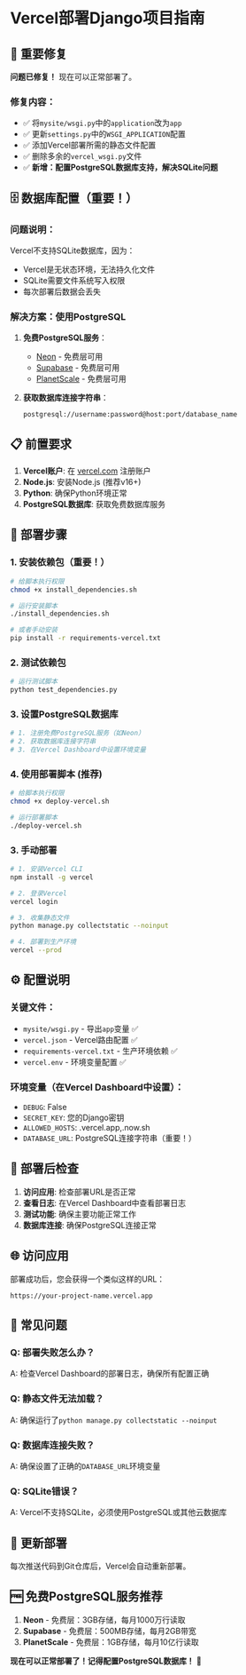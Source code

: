 # Vercel部署Django项目指南

## 🚨 重要修复

**问题已修复！** 现在可以正常部署了。

### 修复内容：
- ✅ 将`mysite/wsgi.py`中的`application`改为`app`
- ✅ 更新`settings.py`中的`WSGI_APPLICATION`配置
- ✅ 添加Vercel部署所需的静态文件配置
- ✅ 删除多余的`vercel_wsgi.py`文件
- ✅ **新增：配置PostgreSQL数据库支持，解决SQLite问题**

## 🗄️ 数据库配置（重要！）

### 问题说明：
Vercel不支持SQLite数据库，因为：
- Vercel是无状态环境，无法持久化文件
- SQLite需要文件系统写入权限
- 每次部署后数据会丢失

### 解决方案：使用PostgreSQL
1. **免费PostgreSQL服务**：
   - [Neon](https://neon.tech) - 免费层可用
   - [Supabase](https://supabase.com) - 免费层可用
   - [PlanetScale](https://planetscale.com) - 免费层可用

2. **获取数据库连接字符串**：
   ```
   postgresql://username:password@host:port/database_name
   ```

## 📋 前置要求

1. **Vercel账户**: 在 [vercel.com](https://vercel.com) 注册账户
2. **Node.js**: 安装Node.js (推荐v16+)
3. **Python**: 确保Python环境正常
4. **PostgreSQL数据库**: 获取免费数据库服务

## 🚀 部署步骤

### 1. 安装依赖包（重要！）

```bash
# 给脚本执行权限
chmod +x install_dependencies.sh

# 运行安装脚本
./install_dependencies.sh

# 或者手动安装
pip install -r requirements-vercel.txt
```

### 2. 测试依赖包

```bash
# 运行测试脚本
python test_dependencies.py
```

### 3. 设置PostgreSQL数据库

```bash
# 1. 注册免费PostgreSQL服务（如Neon）
# 2. 获取数据库连接字符串
# 3. 在Vercel Dashboard中设置环境变量
```

### 4. 使用部署脚本 (推荐)

```bash
# 给脚本执行权限
chmod +x deploy-vercel.sh

# 运行部署脚本
./deploy-vercel.sh
```

### 3. 手动部署

```bash
# 1. 安装Vercel CLI
npm install -g vercel

# 2. 登录Vercel
vercel login

# 3. 收集静态文件
python manage.py collectstatic --noinput

# 4. 部署到生产环境
vercel --prod
```

## ⚙️ 配置说明

### 关键文件：
- `mysite/wsgi.py` - 导出`app`变量 ✅
- `vercel.json` - Vercel路由配置 ✅
- `requirements-vercel.txt` - 生产环境依赖 ✅
- `vercel.env` - 环境变量配置 ✅

### 环境变量（在Vercel Dashboard中设置）：
- `DEBUG`: False
- `SECRET_KEY`: 您的Django密钥
- `ALLOWED_HOSTS`: .vercel.app,.now.sh
- `DATABASE_URL`: PostgreSQL连接字符串（重要！）

## 🔧 部署后检查

1. **访问应用**: 检查部署URL是否正常
2. **查看日志**: 在Vercel Dashboard中查看部署日志
3. **测试功能**: 确保主要功能正常工作
4. **数据库连接**: 确保PostgreSQL连接正常

## 🌐 访问应用

部署成功后，您会获得一个类似这样的URL：
```
https://your-project-name.vercel.app
```

## 📝 常见问题

### Q: 部署失败怎么办？
A: 检查Vercel Dashboard的部署日志，确保所有配置正确

### Q: 静态文件无法加载？
A: 确保运行了`python manage.py collectstatic --noinput`

### Q: 数据库连接失败？
A: 确保设置了正确的`DATABASE_URL`环境变量

### Q: SQLite错误？
A: Vercel不支持SQLite，必须使用PostgreSQL或其他云数据库

## 🔄 更新部署

每次推送代码到Git仓库后，Vercel会自动重新部署。

## 🆓 免费PostgreSQL服务推荐

1. **Neon** - 免费层：3GB存储，每月1000万行读取
2. **Supabase** - 免费层：500MB存储，每月2GB带宽
3. **PlanetScale** - 免费层：1GB存储，每月10亿行读取

**现在可以正常部署了！记得配置PostgreSQL数据库！** 🎉
